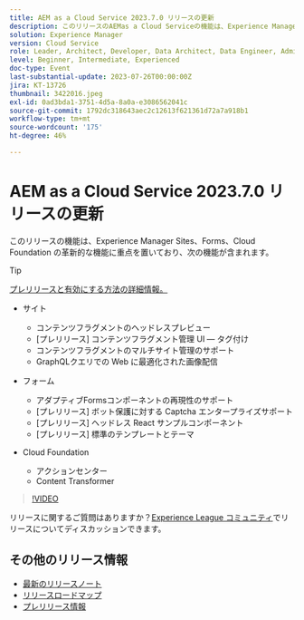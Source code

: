 ```yaml
---
title: AEM as a Cloud Service 2023.7.0 リリースの更新
description: このリリースのAEMas a Cloud Serviceの機能は、Experience Manager Sites、Forms、Cloud Foundation のイノベーションに重点を置いています。
solution: Experience Manager
version: Cloud Service
role: Leader, Architect, Developer, Data Architect, Data Engineer, Admin, User
level: Beginner, Intermediate, Experienced
doc-type: Event
last-substantial-update: 2023-07-26T00:00:00Z
jira: KT-13726
thumbnail: 3422016.jpeg
exl-id: 0ad3bda1-3751-4d5a-8a0a-e3086562041c
source-git-commit: 1792dc318643aec2c12613f621361d72a7a918b1
workflow-type: tm+mt
source-wordcount: '175'
ht-degree: 46%

---
```


# AEM as a Cloud Service 2023.7.0 リリースの更新

このリリースの機能は、Experience Manager Sites、Forms、Cloud Foundation の革新的な機能に重点を置いており、次の機能が含まれます。

>[!TIP]
>
>[プレリリースと有効にする方法の詳細情報。](https://experienceleague.adobe.com/docs/experience-manager-cloud-service/content/release-notes/prerelease.html?lang=ja)

* サイト
   * コンテンツフラグメントのヘッドレスプレビュー
   * [プレリリース] コンテンツフラグメント管理 UI — タグ付け
   * コンテンツフラグメントのマルチサイト管理のサポート
   * GraphQLクエリでの Web に最適化された画像配信

* フォーム
   * アダプティブFormsコンポーネントの再現性のサポート
   * [プレリリース] ボット保護に対する Captcha エンタープライズサポート
   * [プレリリース] ヘッドレス React サンプルコンポーネント
   * [プレリリース] 標準のテンプレートとテーマ

* Cloud Foundation
   * アクションセンター
   * Content Transformer

>[!VIDEO](https://video.tv.adobe.com/v/3422016/?learn=on)


リリースに関するご質問はありますか？[Experience League コミュニティ](https://adobe.ly/3Y6CC6J)でリリースについてディスカッションできます。

## その他のリリース情報

* [最新のリリースノート](https://experienceleague.adobe.com/docs/experience-manager-cloud-service/content/release-notes/home.html?lang=ja)
* [リリースロードマップ](https://experienceleague.adobe.com/docs/experience-manager-release-information/aem-release-updates/update-releases-roadmap.html?lang=ja)
* [プレリリース情報](https://experienceleague.adobe.com/docs/experience-manager-cloud-service/content/release-notes/prerelease.html?lang=ja)
